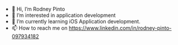 - 👋 Hi, I’m Rodney Pinto
- 👀 I’m interested in application development
- 🌱 I’m currently learning iOS Application development.
- 📫 How to reach me on https://www.linkedin.com/in/rodney-pinto-097934182

<!---
rodney198/rodney198 is a ✨ special ✨ repository because its `README.md` (this file) appears on your GitHub profile.
You can click the Preview link to take a look at your changes.
--->
